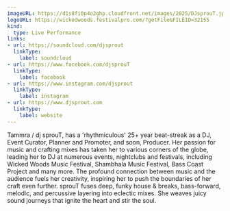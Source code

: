 ```yaml
---
imageURL: https://d1s8fi0p4o2ghp.cloudfront.net/images/2025/DJsprouT.jpg
logoURL: https://wickedwoods.festivalpro.com/?getFile&FILEID=32155
kind:
  type: Live Performance
links:
- url: https://soundcloud.com/djsprout
  linkType:
    label: soundcloud
- url: https://www.facebook.com/djsprouT
  linkType:
    label: facebook
- url: https://www.instagram.com/djsprout
  linkType:
    label: instagram
- url: https://www.djsprout.com
  linkType:
    label: website
---
```

Tammra / dj sprouT, has a 'rhythmiculous' 25+ year beat-streak as a DJ, Event Curator, Planner and Promoter, and soon, Producer. Her passion for music and crafting mixes has taken her to various corners of the globe, leading her to DJ at numerous events, nightclubs and festivals, including Wicked Woods Music Festival, Shambhala Music Festival, Bass Coast Project and many more. The profound connection between music and the audience fuels her creativity, inspiring her to push the boundaries of her craft even further. sprouT fuses deep, funky house & breaks, bass-forward, melodic, and percussive layering into eclectic mixes. She weaves juicy sound journeys that ignite the heart and stir the soul.